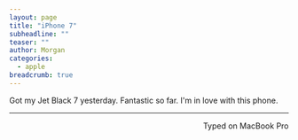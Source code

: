 ```yaml
---
layout: page
title: "iPhone 7"
subheadline: ""
teaser: ""
author: Morgan
categories:
  - apple
breadcrumb: true
---
```


Got my Jet Black 7 yesterday. Fantastic so far. I'm in love with this phone.

---
<p align="right">Typed on MacBook Pro</p>

